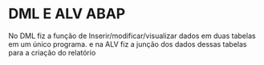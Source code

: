 # DML E ALV ABAP
No DML fiz a função de Inserir/modificar/visualizar dados em duas tabelas em um único programa. 
e na ALV fiz a junção dos dados dessas tabelas para a criação do relatório 
